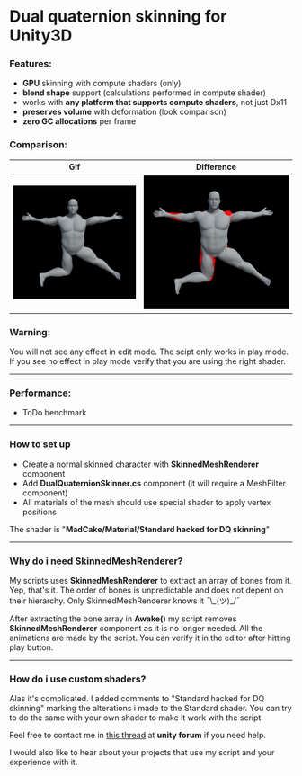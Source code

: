 # Dual quaternion skinning for Unity3D

### Features:
* **GPU** skinning with compute shaders (only)
* **blend shape** support (calculations performed in compute shader)
* works with **any platform that supports compute shaders**, not just Dx11
* **preserves volume** with deformation (look comparison)
* **zero GC allocations** per frame

### Comparison:

|Gif|Difference|
|----|----|
|<img src="Screenshots/before-after.gif">|<img src="Screenshots/diff.png">|


### Warning:
You will not see any effect in edit mode. The scipt only works in play mode. If you see no effect in play mode verify that you are using the right shader.

----

### Performance:

* ToDo benchmark

----

### How to set up

* Create a normal skinned character with **SkinnedMeshRenderer** component
* Add **DualQuaternionSkinner.cs** component (it will require a MeshFilter component)
* All materials of the mesh should use special shader to apply vertex positions

The shader is "**MadCake/Material/Standard hacked for DQ skinning**"

----

### Why do i need SkinnedMeshRenderer?

My scripts uses **SkinnedMeshRenderer** to extract an array of bones from it. Yep, that's it. The order of bones is unpredictable and does not depent on their hierarchy. Only SkinnedMeshRenderer knows it ¯\\\_(ツ)\_/¯

After extracting the bone array in **Awake()** my script removes **SkinnedMeshRenderer** component as it is no longer needed. All the animations are made by the script. You can verify it in the editor after hitting play button.

----

### How do i use custom shaders?

Alas it's complicated. I added comments to "Standard hacked for DQ skinning" marking the alterations i made to the Standard shader. You can try to do the same with your own shader to make it work with the script.

Feel free to contact me in [this thread](https://forum.unity.com/threads/dual-quaternion-skinning-for-unity.501245/) at **unity forum** if you need help.

I would also like to hear about your projects that use my script and your experience with it.
